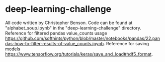 # deep-learning-challenge
All code written by Christopher Benson.  Code can be found at "alphabet_soup.ipynb" in the "deep-learning-challenge" directory.
Reference for filtered pandas value_counts usage <https://github.com/softhints/python/blob/master/notebooks/pandas/22.pandas-how-to-filter-results-of-value_counts.ipynb>. Reference for saving models <https://www.tensorflow.org/tutorials/keras/save_and_load#hdf5_format>.